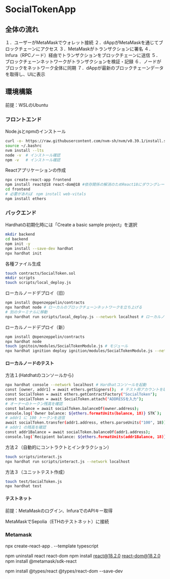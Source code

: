# SocialTokenApp

## 全体の流れ
１．ユーザーがMetaMaskでウォレット接続
２．dAppがMetaMaskを通じてブロックチェーンにアクセス
３．MetaMaskがトランザクションに署名
４．Infura（RPCノード）経由でトランザクションをブロックチェーンに送信
５．ブロックチェーンネットワークがトランザクションを検証・記録
６．ノードがブロックをネットワーク全体に同期
７．dAppが最新のブロックチェーンデータを取得し、UIに表示

## 環境構築

前提：WSLのUbuntu

### フロントエンド
Node.jsとnpmのインストール
```bash
curl -o- https://raw.githubusercontent.com/nvm-sh/nvm/v0.39.1/install.sh | bash
source ~/.bashrc
nvm install --lts
node -v  # インストール確認
npm -v   # インストール確認
```
Reactアプリケーションの作成
```bash
npx create-react-app frontend 
npm install react@18 react-dom@18 #依存関係の解消のためReact18にダウングレード
cd frontend
# 必要があれば　npm install web-vitals
npm install ethers
```

### バックエンド

Hardhatの初期化時には「Create a basic sample project」を選択
```bash
mkdir backend
cd backend
npm init -y
npm install --save-dev hardhat
npx hardhat init
```

各種ファイル生成
```bash
touch contracts/SocialToken.sol
mkdir scripts
touch scripts/local_deploy.js
```

ローカルノードデプロイ（旧）
```bash
npm install @openzeppelin/contracts
npx hardhat node # ローカルのブロックチェーンネットワークを立ち上げる
# 別のターミナルに移動
npx hardhat run scripts/local_deploy.js --network localhost # ローカルノードにデプロイ
```
ローカルノードデプロイ（新）
```bash
npm install @openzeppelin/contracts
npx hardhat node 
touch ignitoin/modules/SocialTokenModule.js # モジュール
npx hardhat ignition deploy ignition/modules/SocialTokenModule.js --network localhost
```

#### ローカルノードのテスト

方法１(Hatdhatのコンソールから)
```bash
npx hardhat console --network localhost # Hardhatコンソールを起動
const [owner, addr1] = await ethers.getSigners();  # テスト用アカウントを取得
const SocialToken = await ethers.getContractFactory("SocialToken");
const socialToken = await SocialToken.attach("ADDRESSを入力");
# オーナーのトークン残高を確認
const balance = await socialToken.balanceOf(owner.address);
console.log(`Owner balance: ${ethers.formatUnits(balance, 18)} STK`);
# addr1 に 100 トークンを送信
await socialToken.transfer(addr1.address, ethers.parseUnits("100", 18));
# addr1 の残高を確認
const addr1Balance = await socialToken.balanceOf(addr1.address);
console.log(`Recipient balance: ${ethers.formatUnits(addr1Balance, 18)} STK`);
```

方法２（自動的にコントラクトとインタラクション）
```bash
touch scripts/interact.js
npx hardhat run scripts/interact.js --network localhost
```
方法３（ユニットテスト作成）
```bash
touch test/SocialToken.js
npx hardhat test
```

#### テストネット

前提：MetaMaskのログイン、InfuraでのAPIキー取得

MetaMaskでSepolia（ETHのテストネット）に接続


### Metamask

npx create-react-app . --template typescript

npm uninstall react react-dom
npm install react@18.2.0 react-dom@18.2.0
npm install @metamask/sdk-react

npm install @types/react @types/react-dom --save-dev